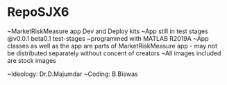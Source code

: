 # RepoSJX6
~MarketRiskMeasure app Dev and Deploy kits 
~App still in test stages @v0.0.1 beta0.1 test-stages
~programmed with MATLAB R2019A
~App classes as well as the app are parts of MarketRiskMeasure app - may not be distributed separately without concent of creators 
~All images included are stock images 

~Ideology: Dr.D.Majumdar
~Coding: B.Biswas

